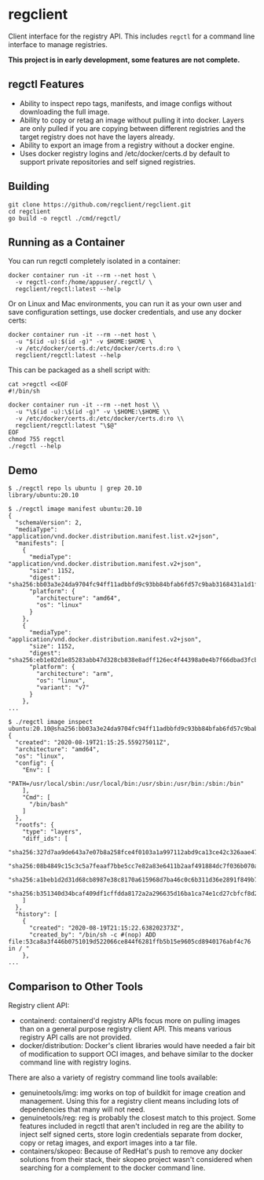 # regclient

Client interface for the registry API.
This includes `regctl` for a command line interface to manage registries.

**This project is in early development, some features are not complete.**

## regctl Features

- Ability to inspect repo tags, manifests, and image configs without
  downloading the full image.
- Ability to copy or retag an image without pulling it into docker. Layers are
  only pulled if you are copying between different registries and the target
  registry does not have the layers already.
- Ability to export an image from a registry without a docker engine.
- Uses docker registry logins and /etc/docker/certs.d by default to support
  private repositories and self signed registries.

## Building

```shell
git clone https://github.com/regclient/regclient.git
cd regclient
go build -o regctl ./cmd/regctl/
```

## Running as a Container

You can run regctl completely isolated in a container:

```shell
docker container run -it --rm --net host \
  -v regctl-conf:/home/appuser/.regctl/ \
  regclient/regctl:latest --help
```

Or on Linux and Mac environments, you can run it as your own user and save
configuration settings, use docker credentials, and use any docker certs:

```shell
docker container run -it --rm --net host \
  -u "$(id -u):$(id -g)" -v $HOME:$HOME \
  -v /etc/docker/certs.d:/etc/docker/certs.d:ro \
  regclient/regctl:latest --help
```

This can be packaged as a shell script with:

```shell
cat >regctl <<EOF
#!/bin/sh

docker container run -it --rm --net host \\
  -u "\$(id -u):\$(id -g)" -v \$HOME:\$HOME \\
  -v /etc/docker/certs.d:/etc/docker/certs.d:ro \\
  regclient/regctl:latest "\$@"
EOF
chmod 755 regctl
./regctl --help
```

## Demo

```shell
$ ./regctl repo ls ubuntu | grep 20.10
library/ubuntu:20.10

$ ./regctl image manifest ubuntu:20.10
{
  "schemaVersion": 2,
  "mediaType": "application/vnd.docker.distribution.manifest.list.v2+json",
  "manifests": [
    {
      "mediaType": "application/vnd.docker.distribution.manifest.v2+json",
      "size": 1152,
      "digest": "sha256:bb03a3e24da9704fc94ff11adbbfd9c93bb84bfab6fd57c9bab3168431a1d1ff",
      "platform": {
        "architecture": "amd64",
        "os": "linux"
      }
    },
    {
      "mediaType": "application/vnd.docker.distribution.manifest.v2+json",
      "size": 1152,
      "digest": "sha256:eb1e82d1e85283abb47d328cb838e8adff126ec4f44398a0e4b7f66dbad3fcb3",
      "platform": {
        "architecture": "arm",
        "os": "linux",
        "variant": "v7"
      }
    },
...

$ ./regctl image inspect ubuntu:20.10@sha256:bb03a3e24da9704fc94ff11adbbfd9c93bb84bfab6fd57c9bab3168431a1d1ff
{
  "created": "2020-08-19T21:15:25.559275011Z",
  "architecture": "amd64",
  "os": "linux",
  "config": {
    "Env": [
      "PATH=/usr/local/sbin:/usr/local/bin:/usr/sbin:/usr/bin:/sbin:/bin"
    ],
    "Cmd": [
      "/bin/bash"
    ]
  },
  "rootfs": {
    "type": "layers",
    "diff_ids": [
      "sha256:327d7aa9de643a7e07b8a258fce4f0103a1a997112abd9ca13ce42c326aae474",
      "sha256:08b4849c15c3c5a7feaaf7bbe5cc7e82a83e6411b2aaf491884dc7f036b070af",
      "sha256:a1beb1d2d31d68cb8987e38c8170a615968d7ba46c0c6b311d36e2891f849b70",
      "sha256:b351340d34bcaf409df1cffdda8172a2a296635d16ba1ca74e1cd27cbfcf8d2b"
    ]
  },
  "history": [
    {
      "created": "2020-08-19T21:15:22.638202373Z",
      "created_by": "/bin/sh -c #(nop) ADD file:53ca8a3f446b0751019d522066ce844f6281ffb5b15e9605cd8940176abf4c76 in / "
    },
...
```

## Comparison to Other Tools

Registry client API:

- containerd: containerd'd registry APIs focus more on pulling images than on a general purpose registry client API. This means various registry API calls are not provided.
- docker/distribution: Docker's client libraries would have needed a fair bit of modification to support OCI images, and behave similar to the docker command line with registry logins.

There are also a variety of registry command line tools available:

- genuinetools/img: img works on top of buildkit for image creation and management. Using this for a registry client means including lots of dependencies that many will not need.
- genuinetools/reg: reg is probably the closest match to this project. Some features included in regctl that aren't included in reg are the ability to inject self signed certs, store login credentials separate from docker, copy or retag images, and export images into a tar file.
- containers/skopeo: Because of RedHat's push to remove any docker solutions from their stack, their skopeo project wasn't considered when searching for a complement to the docker command line.

